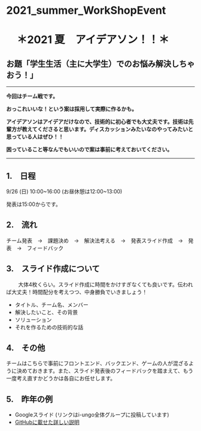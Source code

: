 # 2021_summer_WorkShopEvent

# 　＊2021 夏　アイデアソン！！＊
  
  
## お題「学生生活（主に大学生）でのお悩み解決しちゃおう！」
  
___
**今回はチーム戦です。**
  
**おっこれいいな！という案は採用して実際に作るかも。**
  
**アイデアソンはアイデアだけなので、技術的に初心者でも大丈夫です。技術は先輩方が教えてくださると思います。ディスカッションみたいなのやってみたいと思っている人はぜひ！！**
  
**困っていること等なんでもいいので案は事前に考えておいてください。**
  
___
  
## 1.　日程
  
9/26 (日) 10:00~16:00 (お昼休憩は12:00~13:00)
  
  発表は15:00からです。　
　　
## 2.　流れ
  
チーム発表　→　課題決め　→　解決法考える　→　発表スライド作成　→　発表　→　フィードバック
　
## 3.　スライド作成について
　　
大体4枚くらい。スライド作成に時間をかけすぎなくても良いです。伝われば大丈夫！時間配分を考えつつ、中身勝負でいきましょう！
  
* タイトル、チーム名、メンバー
* 解決したいこと、その背景
* ソリューション
* それを作るための技術的な話
  
## 4.　その他
  
チームはこちらで事前にフロントエンド、バックエンド、ゲームの人が混ざるように決めておきます。また、スライド発表後のフィードバックを踏まえて、もう一度考え直すかどうかは各自にお任せします。
  
## 5.　昨年の例
  
* Googleスライド (リンクはi-ungo全体グループに投稿しています)
* [GitHubに載せた詳しい説明](https://github.com/i-ungo/2021_spring_ideathon)

